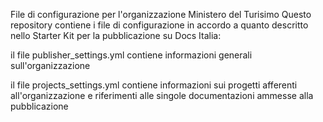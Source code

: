 File di configurazione per l'organizzazione Ministero del Turisimo
Questo repository contiene i file di configurazione in accordo a quanto descritto nello Starter Kit per la pubblicazione su Docs Italia:

il file publisher_settings.yml contiene informazioni generali sull'organizzazione

il file projects_settings.yml contiene informazioni sui progetti afferenti all'organizzazione e riferimenti alle singole documentazioni ammesse alla pubblicazione
